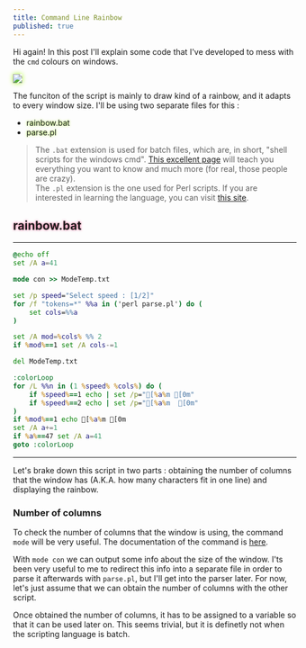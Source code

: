 ```yaml
---
title: Command Line Rainbow
published: true
---
```


Hi again! In this post I'll explain some code that I've developed to mess with the `cmd` colours on windows.

<img src="https://user-images.githubusercontent.com/74323383/126896875-0ae9ac47-6c8d-45e7-a427-db4c3e22cc03.png" class="border" />

The funciton of the script is mainly to draw kind of a rainbow, and it adapts to every window size.
I'll be using two separate files for this :

* <span class="green">rainbow.bat</span>
* <span class="green">parse.pl</span>

>The `.bat` extension is used for batch files, which are, in short, "shell scripts for the windows cmd". [This excellent page](https://www.robvanderwoude.com/)  will teach you everything you want to know and much more (for real, those people are crazy).<br>
>The `.pl` extension is the one used for Perl scripts. If you are interested in learning the language, you can visit [this site](https://www.perltutorial.org/).<br>

## <span class="pink">rainbow.bat</span>
* * *
```bat
@echo off
set /A a=41

mode con >> ModeTemp.txt

set /p speed="Select speed : [1/2]"
for /f "tokens=*" %%a in ('perl parse.pl') do (
    set cols=%%a
)

set /A mod=%cols% %% 2
if %mod%==1 set /A cols-=1

del ModeTemp.txt

:colorLoop
for /L %%n in (1 %speed% %cols%) do (
	if %speed%==1 echo | set /p="[%a%m [0m"
	if %speed%==2 echo | set /p="[%a%m  [0m"
)
if %mod%==1 echo [%a%m [0m
set /A a+=1
if %a%==47 set /A a=41
goto :colorLoop
```
* * *
Let's brake down this script in two parts : obtaining the number of columns that the window has (A.K.A. how many characters fit in one line) and displaying the rainbow.

### Number of columns

To check the number of columns that the window is using, the command `mode` will be very useful. The documentation of the command is [here](https://docs.microsoft.com/en-us/windows-server/administration/windows-commands/mode).

With `mode con` we can output some info about the size of the window. I'ts been very useful to me to redirect this info into a separate file in order to parse it afterwards with `parse.pl`, but I'll get into the parser later. For now, let's just assume that we can obtain the number of columns with the other script.

Once obtained the number of columns, it has to be assigned to a variable so that it can be used later on. This seems trivial, but it is definetly not when the scripting language is batch.



<style>
  .border {   
  border-width: 0px;
  border-color: #7FFF00;
  border-style: groove;
  box-shadow: 0px 0px 8px #ADFF2F} 
 .green {
 text-shadow : 0px 0px 4px #ADFF2F }
 .pink {
 text-shadow : 0px 0px 4px #ff6699 }
</style>

